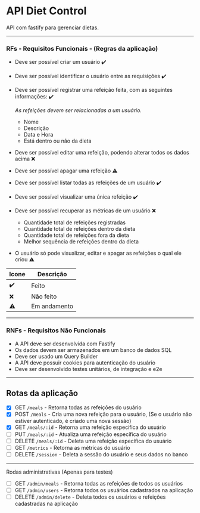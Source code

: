 # API Diet Control

API com fastify para gerenciar dietas.

---



### RFs - Requisitos Funcionais - (Regras da aplicação)
- Deve ser possível criar um usuário ✔️
- Deve ser possível identificar o usuário entre as requisições ✔️
- Deve ser possível registrar uma refeição feita, com as seguintes informações: ✔️

  *As refeições devem ser relacionadas a um usuário.*
    - Nome
    - Descrição
    - Data e Hora
    - Está dentro ou não da dieta
- Deve ser possível editar uma refeição, podendo alterar todos os dados acima ❌
- Deve ser possível apagar uma refeição ⚠️
- Deve ser possível listar todas as refeições de um usuário ✔️
- Deve ser possível visualizar uma única refeição ✔️
- Deve ser possível recuperar as métricas de um usuário ❌
    - Quantidade total de refeições registradas
    - Quantidade total de refeições dentro da dieta
    - Quantidade total de refeições fora da dieta
    - Melhor sequência de refeições dentro da dieta
- O usuário só pode visualizar, editar e apagar as refeições o qual ele criou ⚠️


| Icone | Descrição |
| --- | --- |
| ✔️ | Feito |
| ❌ | Não feito |
| ⚠️ | Em andamento |




--- 

### RNFs - Requisitos Não Funcionais
- A API deve ser desenvolvida com Fastify
- Os dados devem ser armazenados em um banco de dados SQL
- Deve ser usado um Query Builder
- A API deve possuir cookies para autenticação do usuário
- Deve ser desenvolvido testes unitários, de integração e e2e

---

## Rotas da aplicação
- [x] GET `/meals` - Retorna todas as refeições do usuário
- [x] POST `/meals` - Cria uma nova refeição para o usuário, (Se o usuário não estiver autenticado, é criado uma nova sessão)
- [x] GET `/meals/:id` - Retorna uma refeição específica do usuário
- [ ] PUT `/meals/:id` - Atualiza uma refeição específica do usuário
- [ ] DELETE `/meals/:id` - Deleta uma refeição específica do usuário
- [ ] GET `/metrics` - Retorna as métricas do usuário
- [ ] DELETE `/session` - Deleta a sessão do usuário e seus dados no banco
--- 
Rodas administrativas (Apenas para testes)
- [ ] GET `/admin/meals` - Retorna todas as refeições de todos os usuários
- [ ] GET `/admin/users` - Retorna todos os usuários cadastrados na aplicação
- [ ] DELETE `/admin/delete` - Deleta todos os usuários e refeições cadastradas na aplicação
